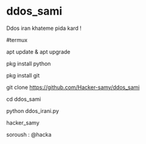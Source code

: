 # ddos_sami
Ddos iran khateme pida kard !



#termux

apt update & apt upgrade

pkg install python

pkg install git

git clone https://github.com/Hacker-samy/ddos_sami

cd ddos_sami

python ddos_irani.py

hacker_samy

soroush : @hacka
